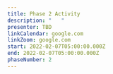 ```yaml
---
title: Phase 2 Activity
description: "   "
presenter: TBD
linkCalendar: google.com
linkZoom: google.com
start: 2022-02-07T05:00:00.000Z
end: 2022-02-07T05:00:00.000Z
phaseNumber: 2
---
```

